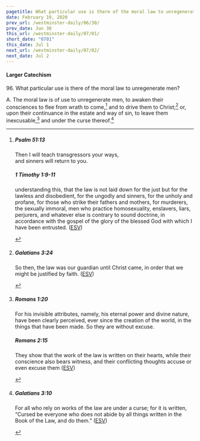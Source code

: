 ```yaml
---
pagetitle: What particular use is there of the moral law to unregenerate men?
date: February 19, 2020
prev_url: /westminster-daily/06/30/
prev_date: Jun 30
this_url: /westminster-daily/07/01/
short_date: "0701"
this_date: Jul 1
next_url: /westminster-daily/07/02/
next_date: Jul 2
---
```


#### Larger Catechism

<span class="q">96.</span> What particular use is there of the moral law to unregenerate men?

<span class="q">A.</span> The moral law is of use to unregenerate men, to awaken their consciences to flee from wrath to come,[^fnref:wlc1] and to drive them to Christ;[^fnref:wlc2] or, upon their continuance in the estate and way of sin, to leave them inexcusable,[^fnref:wlc3] and under the curse thereof.[^fnref:wlc4]


[^fnref:wlc1]: <div class="esv"><h5>Psalm 51:13</h5> <div class="esv-text"><div class="block-indent"> <p class="line-group" id="p19051013.01-1">Then I will teach transgressors your ways,<br /> <span class="indent"></span>and sinners will return to you.</p> </div> </div><h5>1 Timothy 1:9-11</h5> <div class="esv-text"><p id="p54001009.01-2">understanding this, that the law is not laid down for the just but for the lawless and disobedient, for the ungodly and sinners, for the unholy and profane, for those who strike their fathers and mothers, for murderers, the sexually immoral, men who practice homosexuality, enslavers, liars, perjurers, and whatever else is contrary to sound doctrine, in accordance with the gospel of the glory of the blessed God with which I have been entrusted.  (<a href="http://www.esv.org" class="copyright">ESV</a>)</p> </div> </div>

[^fnref:wlc2]: <div class="esv"><h5>Galatians 3:24</h5> <div class="esv-text"><p id="p48003024.01-1">So then, the law was our guardian until Christ came, in order that we might be justified by faith.  (<a href="http://www.esv.org" class="copyright">ESV</a>)</p> </div> </div>

[^fnref:wlc3]: <div class="esv"><h5>Romans 1:20</h5> <div class="esv-text"><p id="p45001020.01-1">For his invisible attributes, namely, his eternal power and divine nature, have been clearly perceived, ever since the creation of the world, in the things that have been made. So they are without excuse.</p> </div><h5>Romans 2:15</h5> <div class="esv-text"><p id="p45002015.01-2">They show that the work of the law is written on their hearts, while their conscience also bears witness, and their conflicting thoughts accuse or even excuse them  (<a href="http://www.esv.org" class="copyright">ESV</a>)</p> </div> </div>

[^fnref:wlc4]: <div class="esv"><h5>Galatians 3:10</h5> <div class="esv-text"> <p id="p48003010.07-1">For all who rely on works of the law are under a curse; for it is written, &#8220;Cursed be everyone who does not abide by all things written in the Book of the Law, and do them.&#8221;  (<a href="http://www.esv.org" class="copyright">ESV</a>)</p> </div> </div>

